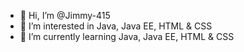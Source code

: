 - 👋 Hi, I’m @Jimmy-415
- 👀 I’m interested in Java, Java EE, HTML & CSS
- 🌱 I’m currently learning Java, Java EE, HTML & CSS

<!---
Jimmy-415/Jimmy-415 is a ✨ special ✨ repository because its `README.md` (this file) appears on your GitHub profile.
You can click the Preview link to take a look at your changes.
--->
